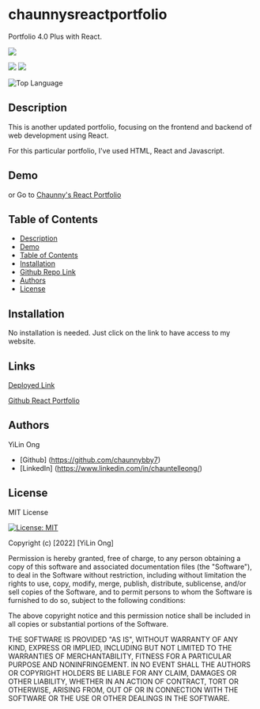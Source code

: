 # chaunnysreactportfolio

Portfolio 4.0 Plus with React.


  
<p>
    <img src="https://img.shields.io/github/repo-size/chaunnybby7/chaunnysreactportfolio" />



  
<p>
    <img src="https://img.shields.io/badge/react-orange" />
    <img src="https://img.shields.io/badge/Express-blue"  />
</p>


![Top Language](https://img.shields.io/github/languages/top/chaunnybby7/chaunnysreactportfolio)


   
## Description

This is another updated portfolio, focusing on the frontend and backend of web development using React. 

For this particular portfolio, I've used HTML, React and Javascript. 
  

## Demo





or Go to <a href="">Chaunny's React Portfolio </a>



## Table of Contents
- [Description](#description)
- [Demo](#demo)
- [Table of Contents](#table-of-contents)
- [Installation](#installation)
- [Github Repo Link](#github-repo-link)
- [Authors](#authors)
- [License](#License)

## Installation

No installation is needed. Just click on the link to have access to my website. 




## Links

[Deployed Link](https://chaunnybby7.github.io/chaunnysreactportfolio/)


[Github React Portfolio](https://github.com/chaunnybby7/chaunnysreactportfolio)

## Authors
YiLin Ong
* [Github] (https://github.com/chaunnybby7)
* [LinkedIn] (https://www.linkedin.com/in/chauntelleong/)

## License 

MIT License 

[![License: MIT](https://img.shields.io/badge/License-MIT-yellow.svg)](https://opensource.org/licenses/MIT)

Copyright (c) [2022] [YiLin Ong]

Permission is hereby granted, free of charge, to any person obtaining a copy
of this software and associated documentation files (the "Software"), to deal
in the Software without restriction, including without limitation the rights
to use, copy, modify, merge, publish, distribute, sublicense, and/or sell
copies of the Software, and to permit persons to whom the Software is
furnished to do so, subject to the following conditions:

The above copyright notice and this permission notice shall be included in all
copies or substantial portions of the Software.

THE SOFTWARE IS PROVIDED "AS IS", WITHOUT WARRANTY OF ANY KIND, EXPRESS OR
IMPLIED, INCLUDING BUT NOT LIMITED TO THE WARRANTIES OF MERCHANTABILITY,
FITNESS FOR A PARTICULAR PURPOSE AND NONINFRINGEMENT. IN NO EVENT SHALL THE
AUTHORS OR COPYRIGHT HOLDERS BE LIABLE FOR ANY CLAIM, DAMAGES OR OTHER
LIABILITY, WHETHER IN AN ACTION OF CONTRACT, TORT OR OTHERWISE, ARISING FROM,
OUT OF OR IN CONNECTION WITH THE SOFTWARE OR THE USE OR OTHER DEALINGS IN THE
SOFTWARE.
